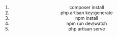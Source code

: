 <ol align="center">
    <li>
    composer install
    </li>
   <li>
    php artisan key:generate
   </li>
    <li>
    npm install
    </li>
    <li>
    npm run dev/watch
    </li>
    <li>
    php artisan serve
    </li>
</ol>

